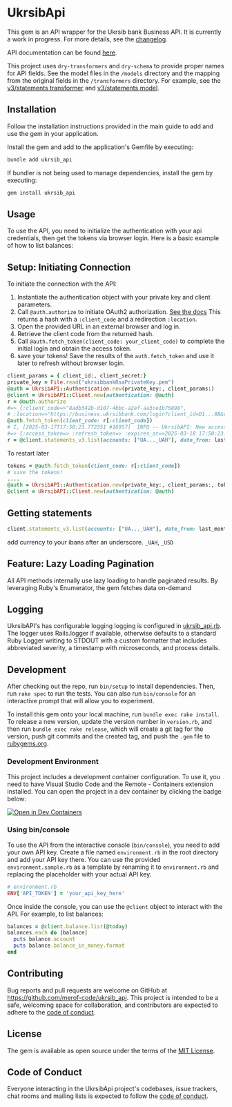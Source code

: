 # UkrsibApi

This gem is an API wrapper for the Ukrsib bank Business API. It is currently a work in progress. For more details, see the [changelog](CHANGELOG.md).

API documentation can be found [here](USB_API_insrt_v_1.0.22.pdf).

This project uses `dry-transformers` and `dry-schema` to provide proper names for API fields. See the model files in the `/models` directory and the mapping from the original fields in the `/transformers` directory. For example, see the [v3/statements transformer](lib/ukrsib_api/transformers/statement_v3_transformer.rb) and [v3/statements model](lib/ukrsib_api/models/statement_v3.rb).


<!-- ## Money Field Mappings

Certain fields in the API responses can be handled as Money using the Money gem. These fields are available in various formats depending on the context. Below are some examples: -->

<!-- ### Balances

- **Standard Fields:**
  - `balance_in` and `balance_in_uah`
  - `balance_out` and `balance_out_uah`
  - `turnover_debt` and `turnover_debt_uah`
  - `turnover_cred` and `turnover_cred_uah`
- **Money Gem Fields:**  
  The same fields may also appear with an additional `_money` suffix (e.g., `balance_in_money`), providing a Money-formatted version. -->

<!-- ### Satements v3

- **Standard Amount Fields:**
  - `money_amount_uah`
  - `money_amount`
- **Money Gem Fields:**
  - `amount_uah_money`
  - `amount_money` -->

## Installation

Follow the installation instructions provided in the main guide to add and use the gem in your application.

Install the gem and add to the application's Gemfile by executing:

```bash
bundle add ukrsib_api
```

If bundler is not being used to manage dependencies, install the gem by executing:

```bash
gem install ukrsib_api
```

## Usage

To use the API, you need to initialize the authentication with your api credentials, then get the tokens via browser login.
Here is a basic example of how to list balances:

## Setup: Initiating Connection

To initiate the connection with the API:
1. Instantiate the authentication object with your private key and client parameters.
2. Call `@auth.authorize` to initiate OAuth2 authorization. [See the docs](lib/ukrsib_api/authentication.rb#)   This returns a hash with a `:client_code` and a redirection `:location`.
3. Open the provided URL in an external browser and log in.
4. Retrieve the client code from the returned hash.
5. Call `@auth.fetch_token(client_code: your_client_code)` to complete the initial login and obtain the access token.
6. save your tokens! Save the results of the `auth.fetch_token` and use it later to refresh without browser login. 

```ruby
client_params = { client_id:, client_secret:}
private_key = File.read("ukrsibbankRsaPrivateKey.pem")
@auth = UkrsibAPI::Authentication.new(private_key:, client_params:)
@client = UkrsibAPI::Client.new(authentication: @auth)
r = @auth.authorize
#=> {:client_code=>"8adb342b-d107-4bbc-a2ef-aa3ce1b75898",
# :location=>"https://business.ukrsibbank.com/login?client_id=D1...6B&response_type=code&state=null&client_code=8adb342b-d107-4bbc-a2ef-aa3ce1b75898"}
@auth.fetch_token(client_code: r[:client_code])
# I, [2025-03-17T17:50:23.772351 #16957]  INFO -- UkrsibAPI: New access token retrieved. Expires at: 2025-03-18 17:50:23 +0000
#=> {:access_token=> :refresh_token=> :expires_at=>2025-03-18 17:50:23.77188235 +0000}
r = @client.statements_v3.list(accounts: ["UA..._UAH"], date_from: last_month, date_to: today)
```

To restart later 
```ruby 
tokens = @auth.fetch_token(client_code: r[:client_code])
# save the tokens!
....
@auth = UkrsibAPI::Authentication.new(private_key:, client_params:, tokens:) # use tokens here
@client = UkrsibAPI::Client.new(authentication: @auth)
```

## Getting statements
```ruby
client.statements_v3.list(accounts: ["UA..._UAH"], date_from: last_month, date_to: today)
```
add currency to your ibans after an underscore. `_UAH`, `_USD` 


## Feature: Lazy Loading Pagination

All API methods internally use lazy loading to handle paginated results. By leveraging Ruby's Enumerator, the gem fetches data on-demand

## Logging

UkrsibAPI's has configurable logging logging is configured in [ukrsib_api.rb](./lib/ukrsib_api.rb). The logger uses Rails.logger if available, otherwise defaults to a standard Ruby Logger writing to STDOUT with a custom formatter that includes abbreviated severity, a timestamp with microseconds, and process details.

## Development

After checking out the repo, run `bin/setup` to install dependencies. Then, run `rake spec` to run the tests. You can also run `bin/console` for an interactive prompt that will allow you to experiment.

To install this gem onto your local machine, run `bundle exec rake install`. To release a new version, update the version number in `version.rb`, and then run `bundle exec rake release`, which will create a git tag for the version, push git commits and the created tag, and push the `.gem` file to [rubygems.org](https://rubygems.org).

### Development Environment

This project includes a development container configuration. To use it, you need to have Visual Studio Code and the Remote - Containers extension installed. You can open the project in a dev container by clicking the badge below:

[![Open in Dev Containers](https://img.shields.io/static/v1?label=Dev%20Containers&message=Open&color=blue&logo=visualstudiocode)](https://vscode.dev/redirect?url=vscode://ms-vscode-remote.remote-containers/cloneInVolume?url=https://github.com/merof-code/ukrsib_api)

### Using bin/console

To use the API from the interactive console (`bin/console`), you need to add your own API key. Create a file named `environment.rb` in the root directory and add your API key there. You can use the provided `environment.sample.rb` as a template by renaming it to `environment.rb` and replacing the placeholder with your actual API key.

```ruby
# environment.rb
ENV['API_TOKEN'] = 'your_api_key_here'
```

Once inside the console, you can use the `@client` object to interact with the API. For example, to list balances:

```ruby
balances = @client.balance.list(@today)
balances.each do |balance|
  puts balance.account
  puts balance.balance_in_money.format
end
```

## Contributing

Bug reports and pull requests are welcome on GitHub at https://github.com/merof-code/ukrsib_api. This project is intended to be a safe, welcoming space for collaboration, and contributors are expected to adhere to the [code of conduct](https://github.com/merof-code/ukrsib_api/blob/master/CODE_OF_CONDUCT.md).

## License

The gem is available as open source under the terms of the [MIT License](https://opensource.org/licenses/MIT).

## Code of Conduct

Everyone interacting in the UkrsibApi project's codebases, issue trackers, chat rooms and mailing lists is expected to follow the [code of conduct](https://github.com/merof-code/ukrsib_api/blob/master/CODE_OF_CONDUCT.md).
